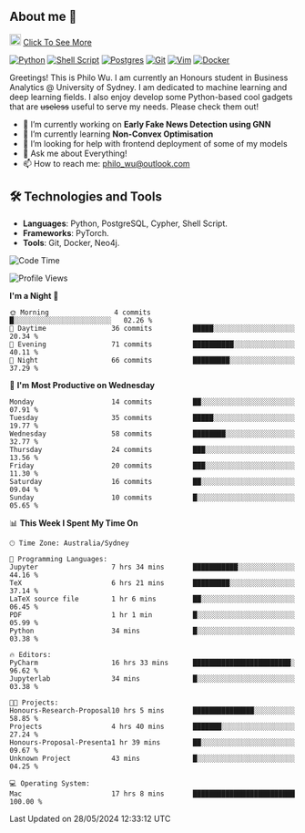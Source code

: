 ## About me 🤗

<a href="#"><img src="https://media.giphy.com/media/hvRJCLFzcasrR4ia7z/giphy.gif" width="20px" height="20px"></a> [Click To See More](https://philowu.notion.site/philowu/Philo-Hao-Wu-8bc7b2a81217493399d7db22df70fbfd)

[![Python](https://img.shields.io/badge/python-3670A0?style=for-the-badge&logo=python&logoColor=ffdd54)](#)
[![Shell Script](https://img.shields.io/badge/shell_script-%23121011.svg?style=for-the-badge&logo=gnu-bash&logoColor=white)](#)
[![Postgres](https://img.shields.io/badge/postgres-%23316192.svg?style=for-the-badge&logo=postgresql&logoColor=white)](#)
[![Git](https://img.shields.io/badge/git-%23F05033.svg?style=for-the-badge&logo=git&logoColor=white)](#)
[![Vim](https://img.shields.io/badge/VIM-%2311AB00.svg?style=for-the-badge&logo=vim&logoColor=white)](#)
[![Docker](https://img.shields.io/badge/docker-%230db7ed.svg?style=for-the-badge&logo=docker&logoColor=white)](#)

Greetings! This is Philo Wu. I am currently an Honours student in Business Analytics \@ University of Sydney. I am dedicated to machine learning and deep learning fields. I also enjoy develop some Python-based cool gadgets that are ~~useless~~ useful to serve my needs. Please check them out!

- 🔭 I’m currently working on **Early Fake News Detection using GNN**
- 🌱 I’m currently learning **Non-Convex Optimisation**
- 🤔 I’m looking for help with frontend deployment of some of my models
- 💬 Ask me about Everything!
- 📫 How to reach me: philo_wu@outlook.com

## 🛠 Technologies and Tools
- **Languages**: Python, PostgreSQL, Cypher, Shell Script.
- **Frameworks**: PyTorch.
- **Tools**: Git, Docker, Neo4j.

<!--START_SECTION:waka-->
![Code Time](http://img.shields.io/badge/Code%20Time-189%20hrs%2029%20mins-blue)

![Profile Views](http://img.shields.io/badge/Profile%20Views-0-blue)

**I'm a Night 🦉** 

```text
🌞 Morning                4 commits           █░░░░░░░░░░░░░░░░░░░░░░░░   02.26 % 
🌆 Daytime                36 commits          █████░░░░░░░░░░░░░░░░░░░░   20.34 % 
🌃 Evening                71 commits          ██████████░░░░░░░░░░░░░░░   40.11 % 
🌙 Night                  66 commits          █████████░░░░░░░░░░░░░░░░   37.29 % 
```
📅 **I'm Most Productive on Wednesday** 

```text
Monday                   14 commits          ██░░░░░░░░░░░░░░░░░░░░░░░   07.91 % 
Tuesday                  35 commits          █████░░░░░░░░░░░░░░░░░░░░   19.77 % 
Wednesday                58 commits          ████████░░░░░░░░░░░░░░░░░   32.77 % 
Thursday                 24 commits          ███░░░░░░░░░░░░░░░░░░░░░░   13.56 % 
Friday                   20 commits          ███░░░░░░░░░░░░░░░░░░░░░░   11.30 % 
Saturday                 16 commits          ██░░░░░░░░░░░░░░░░░░░░░░░   09.04 % 
Sunday                   10 commits          █░░░░░░░░░░░░░░░░░░░░░░░░   05.65 % 
```


📊 **This Week I Spent My Time On** 

```text
🕑︎ Time Zone: Australia/Sydney

💬 Programming Languages: 
Jupyter                  7 hrs 34 mins       ███████████░░░░░░░░░░░░░░   44.16 % 
TeX                      6 hrs 21 mins       █████████░░░░░░░░░░░░░░░░   37.14 % 
LaTeX source file        1 hr 6 mins         ██░░░░░░░░░░░░░░░░░░░░░░░   06.45 % 
PDF                      1 hr 1 min          █░░░░░░░░░░░░░░░░░░░░░░░░   05.99 % 
Python                   34 mins             █░░░░░░░░░░░░░░░░░░░░░░░░   03.38 % 

🔥 Editors: 
PyCharm                  16 hrs 33 mins      ████████████████████████░   96.62 % 
Jupyterlab               34 mins             █░░░░░░░░░░░░░░░░░░░░░░░░   03.38 % 

🐱‍💻 Projects: 
Honours-Research-Proposal10 hrs 5 mins       ███████████████░░░░░░░░░░   58.85 % 
Projects                 4 hrs 40 mins       ███████░░░░░░░░░░░░░░░░░░   27.24 % 
Honours-Proposal-Presenta1 hr 39 mins        ██░░░░░░░░░░░░░░░░░░░░░░░   09.67 % 
Unknown Project          43 mins             █░░░░░░░░░░░░░░░░░░░░░░░░   04.25 % 

💻 Operating System: 
Mac                      17 hrs 8 mins       █████████████████████████   100.00 % 
```


 Last Updated on 28/05/2024 12:33:12 UTC
<!--END_SECTION:waka-->
